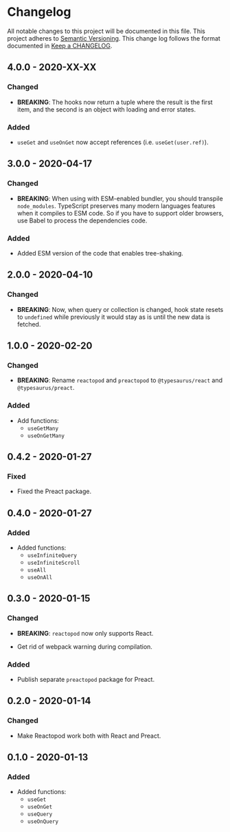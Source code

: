 # Changelog

All notable changes to this project will be documented in this file.
This project adheres to [Semantic Versioning].
This change log follows the format documented in [Keep a CHANGELOG].

[semantic versioning]: http://semver.org/
[keep a changelog]: http://keepachangelog.com/

## 4.0.0 - 2020-XX-XX

### Changed

- **BREAKING**: The hooks now return a tuple where the result is the first item, and the second is an object with loading and error states.

### Added

- `useGet` and `useOnGet` now accept references (i.e. `useGet(user.ref)`).

## 3.0.0 - 2020-04-17

### Changed

- **BREAKING**: When using with ESM-enabled bundler, you should transpile `node_modules`. TypeScript preserves many modern languages features when it compiles to ESM code. So if you have to support older browsers, use Babel to process the dependencies code.

### Added

- Added ESM version of the code that enables tree-shaking.

## 2.0.0 - 2020-04-10

### Changed

- **BREAKING**: Now, when query or collection is changed, hook state resets to `undefined` while previously it would stay as is until the new data is fetched.

## 1.0.0 - 2020-02-20

### Changed

- **BREAKING**: Rename `reactopod` and `preactopod` to `@typesaurus/react` and `@typesaurus/preact`.

### Added

- Add functions:
  - `useGetMany`
  - `useOnGetMany`

## 0.4.2 - 2020-01-27

### Fixed

- Fixed the Preact package.

## 0.4.0 - 2020-01-27

### Added

- Added functions:
  - `useInfiniteQuery`
  - `useInfiniteScroll`
  - `useAll`
  - `useOnAll`

## 0.3.0 - 2020-01-15

### Changed

- **BREAKING**: `reactopod` now only supports React.

- Get rid of webpack warning during compilation.

### Added

- Publish separate `preactopod` package for Preact.

## 0.2.0 - 2020-01-14

### Changed

- Make Reactopod work both with React and Preact.

## 0.1.0 - 2020-01-13

### Added

- Added functions:
  - `useGet`
  - `useOnGet`
  - `useQuery`
  - `useOnQuery`
